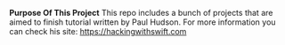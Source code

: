**Purpose Of This Project**
This repo includes a bunch of projects that are aimed to finish tutorial written by Paul Hudson. 
For more information you can check his site: https://hackingwithswift.com
